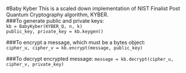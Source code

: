 #Baby Kyber
This is a scaled down implementation of NIST Finalist Post Quantum Cryptography algorithm, KYBER.  
###To generate public and private keys:  
`kb = BabyKyber(KYBER_Q, n, k)`  
`public_key, private_key = kb.keygen()`  
  
###To encrypt a message, which must be a bytes object:  
`cipher_u, cipher_v = kb.encrypt(message, public_key)`  
  
###To decrypt encrypted message:
`message = kb.decrypt(cipher_u, cipher_v, private_key)`